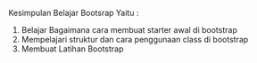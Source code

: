 Kesimpulan Belajar Bootsrap Yaitu :

1. Belajar Bagaimana cara membuat starter awal di bootstrap
2. Mempelajari struktur dan cara penggunaan class di bootstrap
3. Membuat Latihan Bootstrap